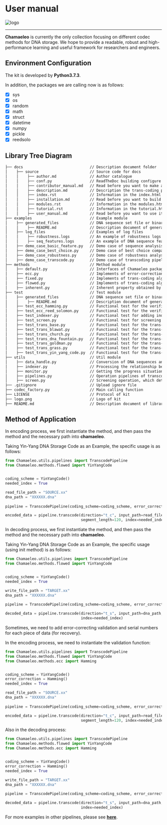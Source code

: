 User manual
===========

![logo](_static/logo.png)


---

**Chamaeleo** is currently the only collection focusing on different codec methods for DNA storage.
We hope to provide a readable, robust and high-performance learning and useful framework for researchers and engineers.

## Environment Configuration
The kit is developed by **Python3.7.3**.

In addition, the packages we are calling now is as follows:

- [x] sys
- [x] os
- [x] random
- [x] math
- [x] struct
- [x] datetime
- [x] numpy
- [x] pickle
- [x] reedsolo

## Library Tree Diagram
```html
├── docs                              // Description document folder
│    ├── source                       // Source code for docs
│    │    ├── author.md               // Author catalogue
│    │    ├── conf.py                 // ReadTheDoc building configure
│    │    ├── contributor_manual.md   // Read before you want to make a contribution
│    │    ├── description.md          // Description the trans-coding process
│    │    ├── index.rst               // Information in the index.html
│    │    ├── installation.md         // Read before you want to build it
│    │    ├── modules.rst             // Information in the modules.html
│    │    ├── tutorial.rst            // Information in the tutorial.html
│    │    ├── user_manual.md          // Read before you want to use it
├── examples                          // Example module
│    ├── generated_files              // DNA sequence set file or binary file generated in the test
│    │    ├── README.md               // Description document of generated files and the above folder
│    ├── log_files                    // Examples of log files
│    │    ├── robustness.logs         // An example of robustness logs (can be open by txt)
│    │    ├── seq_features.logs       // An example of DNA sequence feature logs (can be open by txt)
│    ├── demo_case_basic_feature.py   // Demo case of sequence analysis based on Mona Lisa figure encoded by different algorithms
│    ├── demo_case_best_choice.py     // Demo case of best choice comparison based on Mona Lisa figure encoded by base code and Church code
│    ├── demo_case_robustness.py      // Demo case of robustness analysis based on Mona Lisa figure encoded by base code and Church code 
│    ├── demo_case_transcode.py       // Demo case of transcoding pipeline using different algorithms
├── methods                           // Method module
│    ├── default.py                   // Interfaces of Chamaeleo package
│    ├── ecc.py                       // Implements of error-correction code
│    ├── fixed.py                     // Implements of trans-coding algorithm with fixed rules
│    ├── flowed.py                    // Implements of trans-coding algorithm with screening operation
│    ├── inherent.py                  // Inherent property obtained by original paper
├── test                              // Test module
│    ├── generated_files              // DNA sequence set file or binary file generated in the test
│    │    ├── README.md               // Description document of generated files and the above folder
│    ├── test_ecc_hamming.py          // Functional test for the verification of Hamming Code
│    ├── test_ecc_reed_solomon.py     // Functional test for the verification of Reed-Solomon Code
│    ├── test_indexer.py              // Functional test for adding indices, removing indices, and sorting based on indices 
│    ├── test_screen.py               // Functional test for screening operation
│    ├── test_trans_base.py           // Functional test for the trans-coding of Base Code
│    ├── test_trans_blawat.py         // Functional test for the trans-coding of Blawat Code
│    ├── test_trans_church.py         // Functional test for the trans-coding of Church Code
│    ├── test_trans_dna_fountain.py   // Functional test for the trans-coding of DNA Fountain Code
│    ├── test_trans_goldman.py        // Functional test for the trans-coding of Goldman Code
│    ├── test_trans_grass.py          // Functional test for the trans-coding of Grass Code
│    ├── test_trans_yin_yang_code.py  // Functional test for the trans-coding of Yin-Yang Code
├── utils                             // Util module
│    ├── data_handle.py               // Conversion of DNA sequences and binary document
│    ├── indexer.py                   // Processing the relationship between index and data
│    ├── monitor.py                   // Getting the progress situation and the time left
│    ├── pipelines.py                 // Operation pipelines of transcoding, analysing, and evaluation
│    ├── screen.py                    // Screening operation, which determines whether a DNA sequence is easy or not for sequencing and synthesis
├── .gitignore                        // Upload ignore file
├── codec_factory.py                  // Main calling function
├── LICENSE                           // Protocol of kit
├── logo.png                          // Logo of kit
├── README.md                         // Description document of library
```

## Method of Application
In encoding process, we first instantiate the method, and then pass the method and the necessary path into **chamaeleo**.

Taking Yin-Yang DNA Storage Code as an Example, the specific usage is as follows:

```python
from Chamaeleo.utils.pipelines import TranscodePipeline
from Chamaeleo.methods.flowed import YinYangCode


coding_scheme = YinYangCode()
needed_index = True

read_file_path = "SOURCE.xx"
dna_path = "XXXXXX.dna"
    
pipeline = TranscodePipeline(coding_scheme=coding_scheme, error_correction=None, need_logs=True)

encoded_data = pipeline.transcode(direction="t_c", input_path=read_file_path, output_path=dna_path,
                                  segment_length=120, index=needed_index)
```

In decoding process, we first instantiate the method, and then pass the method and the necessary path into **chamaeleo**.

Taking Yin-Yang DNA Storage Code as an Example, the specific usage (using init method) is as follows:

```python
from Chamaeleo.utils.pipelines import TranscodePipeline
from Chamaeleo.methods.flowed import YinYangCode


coding_scheme = YinYangCode()
needed_index = True

write_file_path = "TARGET.xx"
dna_path = "XXXXXX.dna"
    
pipeline = TranscodePipeline(coding_scheme=coding_scheme, error_correction=None, need_logs=True)

decoded_data = pipeline.transcode(direction="t_s", input_path=dna_path, output_path=write_file_path,
                                  index=needed_index)
```

Sometimes, we need to add error-correcting validation and serial numbers for each piece of data (for recovery).

In the encoding process, we need to instantiate the validation function:

```python
from Chamaeleo.utils.pipelines import TranscodePipeline
from Chamaeleo.methods.flowed import YinYangCode
from Chamaeleo.methods.ecc import Hamming


coding_scheme = YinYangCode()
error_correction = Hamming()
needed_index = True

read_file_path = "SOURCE.xx"
dna_path = "XXXXXX.dna"
    
pipeline = TranscodePipeline(coding_scheme=coding_scheme, error_correction=error_correction, need_logs=True)

encoded_data = pipeline.transcode(direction="t_c", input_path=read_file_path, output_path=dna_path,
                                  segment_length=120, index=needed_index)
```

Also in the decoding process:

```python
from Chamaeleo.utils.pipelines import TranscodePipeline
from Chamaeleo.methods.flowed import YinYangCode
from Chamaeleo.methods.ecc import Hamming


coding_scheme = YinYangCode()
error_correction = Hamming()
needed_index = True

write_file_path = "TARGET.xx"
dna_path = "XXXXXX.dna"
    
pipeline = TranscodePipeline(coding_scheme=coding_scheme, error_correction=error_correction, need_logs=True)

decoded_data = pipeline.transcode(direction="t_s", input_path=dna_path, output_path=write_file_path,
                                  index=needed_index)
```

For more examples in other pipelines, please see [**here**](https://github.com/ntpz870817/Chamaeleo/tree/master/examples).
